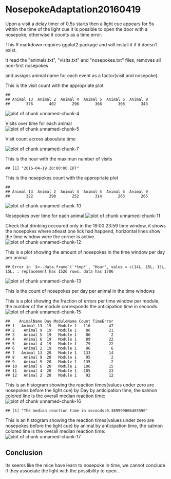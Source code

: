 NosepokeAdaptation20160419
=======================

Upon a visit a delay timer of 0.5s starts then a light cue appears for 5s within the time of the light cue it is possible to open the door with a nosepoke, otherwise it counts as a time error. 

This R markdown requires ggplot2 package and will install it if it doesn't exist.  


It read the "animals.txt", "visits.txt" and "nosepokes.txt" files, removes all non-first nosepokes    

and assigns animal name for each event as a factor(visit and nosepoke).  



This is the visit count with the appropriate plot  

```
## 
## Animal 13  Animal 2  Animal 4  Animal 5  Animal 6  Animal 9 
##       376       402       296       366       308       343
```

![plot of chunk unnamed-chunk-4](figure/unnamed-chunk-4-1.png)

Visits over time for each animal   
![plot of chunk unnamed-chunk-5](figure/unnamed-chunk-5-1.png)

Visit count across absoulute time  


![plot of chunk unnamed-chunk-7](figure/unnamed-chunk-7-1.png)



This is the hour with the maximun number of visits  

```
## [1] "2016-04-19 20:00:00 IDT"
```


This is the nosepokes count with the appropriate plot 

```
## 
## Animal 13  Animal 2  Animal 4  Animal 5  Animal 6  Animal 9 
##       322       290       252       314       263       265
```

![plot of chunk unnamed-chunk-10](figure/unnamed-chunk-10-1.png)


Nosepokes over time for each animal
![plot of chunk unnamed-chunk-11](figure/unnamed-chunk-11-1.png)

Check that drinking occoured only in the 19:00 23:59 time window, it shows the nosepokes where atleast one lick had happend, horizontal lines show the time window were the corner is active.
![plot of chunk unnamed-chunk-12](figure/unnamed-chunk-12-1.png)


This is a plot showing the amount of nosepokes in the time window per day per animal  

```
## Error in `$<-.data.frame`(`*tmp*`, "Hour", value = c(14L, 15L, 15L, 15L, : replacement has 1526 rows, data has 1706
```

![plot of chunk unnamed-chunk-13](figure/unnamed-chunk-13-1.png)

This is the count of nosepokes per day per animal in the time windows


This is a plot showing the fraction of errors per time window per module,
the number of the module corresponds the anticipation time in seconds.
![plot of chunk unnamed-chunk-15](figure/unnamed-chunk-15-1.png)

```
##    AnimalName Day ModuleName Count TimeError
## 1   Animal 13  19   Module 1   116        47
## 2    Animal 9  19   Module 1    86        21
## 3    Animal 5  19   Module 1    86         2
## 4    Animal 6  19   Module 1    89        22
## 5    Animal 4  19   Module 1    79        22
## 6    Animal 2  19   Module 1    96         6
## 7   Animal 13  20   Module 1   133        14
## 8    Animal 9  20   Module 1    95         2
## 9    Animal 5  20   Module 1   135         2
## 10   Animal 6  20   Module 1   106        15
## 11   Animal 4  20   Module 1   105        23
## 12   Animal 2  20   Module 1    92        12
```

This is an histogram showing the reaction times(values under zero are nosepokes before the light cue) by Day by anticipation time, the salmon colored line is the overall median reaction time:
![plot of chunk unnamed-chunk-16](figure/unnamed-chunk-16-1.png)

```
## [1] "The median reaction time in seconds:0.389999866485596"
```
This is an histogram showing the reaction times(values under zero are nosepokes before the light cue) by animal by anticipation time, the salmon colored line is the overall median reaction time:
![plot of chunk unnamed-chunk-17](figure/unnamed-chunk-17-1.png)

## Conclusion
Its seems like the mice have learn to nosepoke in time, we cannot conclude if they associate the light with the possibility to open.
.
